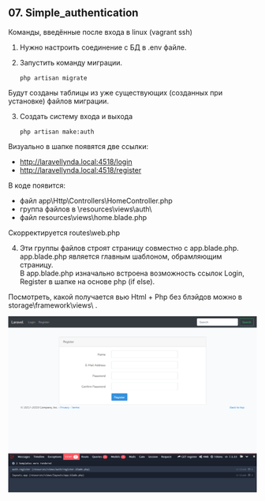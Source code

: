 ## 07. Simple_authentication

Команды, введённые после входа в linux (vagrant ssh)

1. Нужно настроить соединение с БД в .env файле.

2. Запустить команду миграции.

       php artisan migrate

Будут созданы таблицы из уже существующих (созданных при установке) файлов миграции.

3. Создать систему входа и выхода

       php artisan make:auth

Визуально в шапке появятся две ссылки:
- http://laravellynda.local:4518/login
- http://laravellynda.local:4518/register

В коде появится:
- файл app\Http\Controllers\HomeController.php
- группа файлов в \resources\views\auth\
- файл resources\views\home.blade.php

Скорректируется routes\web.php

4. Эти группы файлов строят страницу совместно с app.blade.php.  
 app.blade.php является главным шаблоном, обрамляющим страницу.  
 В app.blade.php изначально встроена возможность ссылок Login, Register в шапке на основе php (if else). 

Посмотреть, какой получается вью Html + Php без блэйдов можно в storage\framework\views\ . 

<img src="./img/07.png" alt="drawing" width="800"/>

